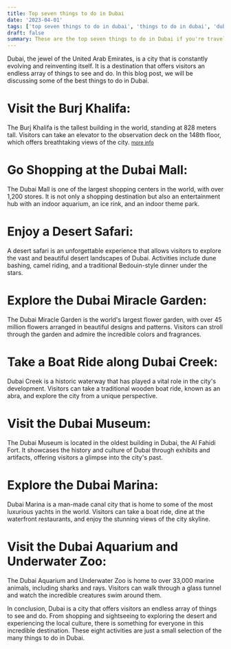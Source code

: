 ```yaml
---
title: Top seven things to do in Dubai
date: '2023-04-01'
tags: ['top seven things to do in dubai', 'things to do in dubai', 'dubai']
draft: false
summary: These are the top seven things to do in Dubai if you're travelling for the first time
---
```


Dubai, the jewel of the United Arab Emirates, is a city that is constantly evolving and reinventing itself. It is a destination that offers visitors an endless array of things to see and do. In this blog post, we will be discussing some of the best things to do in Dubai.

<TOCInline toc={props.toc} exclude="Overview" toHeading={2} />

# Visit the Burj Khalifa:

The Burj Khalifa is the tallest building in the world, standing at 828 meters tall. Visitors can take an elevator to the observation deck on the 148th floor, which offers breathtaking views of the city. <small>[more info](https://going2dubai.com)</small>

# Go Shopping at the Dubai Mall:

The Dubai Mall is one of the largest shopping centers in the world, with over 1,200 stores. It is not only a shopping destination but also an entertainment hub with an indoor aquarium, an ice rink, and an indoor theme park.

# Enjoy a Desert Safari:

A desert safari is an unforgettable experience that allows visitors to explore the vast and beautiful desert landscapes of Dubai. Activities include dune bashing, camel riding, and a traditional Bedouin-style dinner under the stars.

# Explore the Dubai Miracle Garden:

The Dubai Miracle Garden is the world's largest flower garden, with over 45 million flowers arranged in beautiful designs and patterns. Visitors can stroll through the garden and admire the incredible colors and fragrances.

# Take a Boat Ride along Dubai Creek:

Dubai Creek is a historic waterway that has played a vital role in the city's development. Visitors can take a traditional wooden boat ride, known as an abra, and explore the city from a unique perspective.

# Visit the Dubai Museum:

The Dubai Museum is located in the oldest building in Dubai, the Al Fahidi Fort. It showcases the history and culture of Dubai through exhibits and artifacts, offering visitors a glimpse into the city's past.

# Explore the Dubai Marina:

Dubai Marina is a man-made canal city that is home to some of the most luxurious yachts in the world. Visitors can take a boat ride, dine at the waterfront restaurants, and enjoy the stunning views of the city skyline.

# Visit the Dubai Aquarium and Underwater Zoo:

The Dubai Aquarium and Underwater Zoo is home to over 33,000 marine animals, including sharks and rays. Visitors can walk through a glass tunnel and watch the incredible creatures swim around them.

In conclusion, Dubai is a city that offers visitors an endless array of things to see and do. From shopping and sightseeing to exploring the desert and experiencing the local culture, there is something for everyone in this incredible destination. These eight activities are just a small selection of the many things to do in Dubai.
